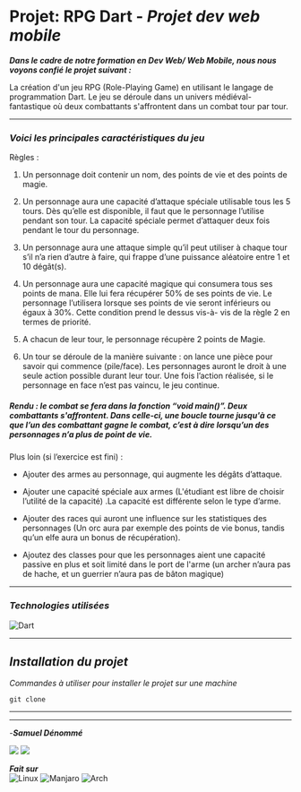# **Projet: RPG Dart** - *Projet dev web mobile*
***Dans le cadre de notre formation en Dev Web/ Web Mobile, nous nous voyons confié le projet suivant :***

 La création d'un jeu RPG (Role-Playing Game) en utilisant le langage de programmation Dart. Le jeu se déroule dans un univers médiéval-fantastique où deux combattants s'affrontent dans un combat tour par tour. 
___
### *Voici les principales caractéristiques du jeu*
Règles : 

1. Un personnage doit contenir un nom, des points de vie et des points de magie.

2. Un personnage aura une capacité d’attaque spéciale utilisable tous les 5 tours. Dès qu’elle est disponible, il faut que le personnage l’utilise pendant son tour. La capacité spéciale permet d’attaquer deux fois pendant le tour du personnage.

3. Un personnage aura une attaque simple qu’il peut utiliser à chaque tour s’il n’a rien d’autre à faire, qui frappe d’une puissance aléatoire entre 1 et 10 dégât(s).

4. Un personnage aura une capacité magique qui consumera tous ses points de mana. Elle lui fera récupérer 50% de ses points de vie. Le personnage l’utilisera lorsque ses points de vie seront inférieurs ou égaux à 30%. Cette condition prend le dessus vis-à- vis de la règle 2 en termes de priorité.

5. A chacun de leur tour, le personnage récupère 2 points de Magie.

6. Un tour se déroule de la manière suivante : on lance une pièce pour savoir qui commence (pile/face). Les personnages auront le droit à une seule action possible durant leur tour. Une fois l’action réalisée, si le personnage en face n’est pas vaincu, le jeu continue.

##### Rendu : le combat se fera dans la fonction “void main()”. Deux combattants s'affrontent. Dans celle-ci, une boucle tourne jusqu'à ce que l’un des combattant gagne le combat, c’est à dire lorsqu’un des personnages n’a plus de point de vie.

Plus loin (si l’exercice est fini) :

- Ajouter des armes au personnage, qui augmente les dégâts d’attaque.

- Ajouter une capacité spéciale aux armes (L'étudiant est libre de choisir l’utilité de la capacité) .La capacité est différente selon le type d’arme.

- Ajouter des races qui auront une influence sur les statistiques des personnages (Un orc aura par exemple des points de vie bonus, tandis qu’un elfe aura un bonus de récupération).

- Ajoutez des classes pour que les personnages aient une capacité passive en plus et soit limité dans le port de l'arme (un archer n’aura pas de hache, et un guerrier n’aura pas de bâton magique)


___
### *Technologies utilisées*

<!--On ajoutera le reste quand on saura sur quoi on va. -->

![Dart](https://img.shields.io/badge/Dart-0175C2?style=for-the-badge&logo=dart&logoColor=white)


___
## *Installation du projet*
*Commandes à utiliser pour installer le projet sur une machine*

```
git clone 
```
___




___

-***Samuel Dénommé***

<a href="https://github.com/bunnyhopper363"><img src="https://img.shields.io/badge/GitHub-100000?style=for-the-badge&logo=github&logoColor=white"></img></a>
<a href="https://www.linkedin.com/in/samuel-d%C3%A9nomm%C3%A9-7b9943280/]"><img src="https://img.shields.io/badge/LinkedIn-0077B5?style=for-the-badge&logo=linkedin&logoColor=white"></img></a> 


***Fait sur*** <br> 
![Linux](https://img.shields.io/badge/Linux-FCC624?style=for-the-badge&logo=linux&logoColor=black)
![Manjaro](https://img.shields.io/badge/manjaro-35BF5C?style=for-the-badge&logo=manjaro&logoColor=white)
![Arch](https://img.shields.io/badge/Arch_Linux-1793D1?style=for-the-badge&logo=arch-linux&logoColor=white)